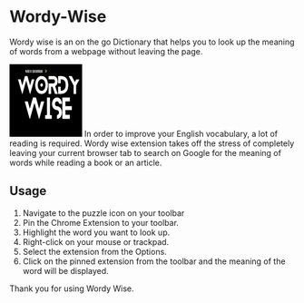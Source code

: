 # Wordy-Wise
Wordy wise is an on the go Dictionary that helps you to look up the meaning of words from a webpage without leaving the page.

<img src="./icon128.png">
In order to improve your English vocabulary, a lot of reading is required. Wordy wise extension takes off the stress of completely leaving your current browser tab to search on Google for the meaning of words while reading a book or an article. 

## Usage
1. Navigate to the puzzle icon on your toolbar
2. Pin the Chrome Extension to your toolbar.
3. Highlight the word you want to look up.
4. Right-click on your mouse or trackpad.
5. Select the extension from the Options.
4. Click on the pinned extension from the toolbar and the meaning of the word will be displayed.

Thank you for using Wordy Wise.


